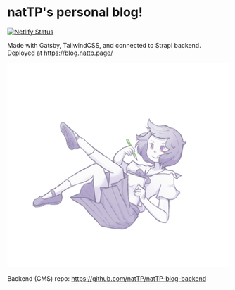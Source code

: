 # natTP's personal blog!

[![Netlify Status](https://api.netlify.com/api/v1/badges/125ef470-f903-4132-b3e0-f6a168f34d46/deploy-status)](https://app.netlify.com/sites/nattp-blog/deploys)

Made with Gatsby, TailwindCSS, and connected to Strapi backend. Deployed at https://blog.nattp.page/

![natTPlanding illustration](src/assets/hero-art/chara.png)

Backend (CMS) repo: https://github.com/natTP/natTP-blog-backend
